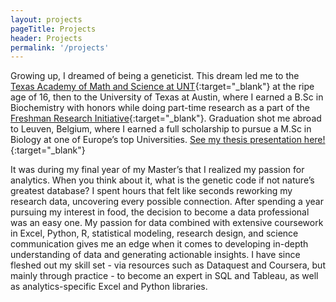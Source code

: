 ```yaml
---
layout: projects
pageTitle: Projects
header: Projects
permalink: '/projects'
---
```

Growing up, I dreamed of being a geneticist. This dream led me to the [Texas Academy of Math and Science at UNT](https://tams.unt.edu/){:target="_blank"} at the ripe age of 16, then to the University of Texas at Austin, where I earned a B.Sc in Biochemistry with honors while doing part-time research as a part of the [Freshman Research Initiative](https://cns.utexas.edu/fri){:target="_blank"}. Graduation shot me abroad to Leuven, Belgium, where I earned a full scholarship to pursue a M.Sc in Biology at one of Europe’s top Universities. [See my thesis presentation here!](https://drive.google.com/file/d/1UJtUa0SqMb8RUkxDKe589k0sg-qGKdD3/view?usp=sharing){:target="_blank"}

It was during my final year of my Master’s that I realized my passion for analytics.  When you think about it, what is the genetic code if not nature’s greatest database? I spent hours that felt like seconds reworking my research data, uncovering every possible connection. After spending a year pursuing my interest in food, the decision to become a data professional was an easy one. My passion for data combined with extensive coursework in Excel, Python, R, statistical modeling, research design, and science communication gives me an edge when it comes to developing in-depth understanding of data and generating actionable insights. I have since fleshed out my skill set - via resources such as Dataquest and Coursera, but mainly through practice - to become an expert in SQL and Tableau, as well as analytics-specific Excel and Python libraries.

